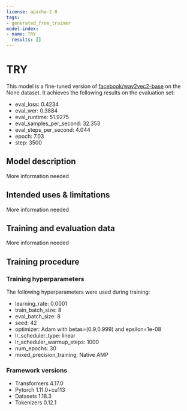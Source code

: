 ```yaml
---
license: apache-2.0
tags:
- generated_from_trainer
model-index:
- name: TRY
  results: []
---
```


<!-- This model card has been generated automatically according to the information the Trainer had access to. You
should probably proofread and complete it, then remove this comment. -->

# TRY

This model is a fine-tuned version of [facebook/wav2vec2-base](https://huggingface.co/facebook/wav2vec2-base) on the None dataset.
It achieves the following results on the evaluation set:
- eval_loss: 0.4234
- eval_wer: 0.3884
- eval_runtime: 51.9275
- eval_samples_per_second: 32.353
- eval_steps_per_second: 4.044
- epoch: 7.03
- step: 3500

## Model description

More information needed

## Intended uses & limitations

More information needed

## Training and evaluation data

More information needed

## Training procedure

### Training hyperparameters

The following hyperparameters were used during training:
- learning_rate: 0.0001
- train_batch_size: 8
- eval_batch_size: 8
- seed: 42
- optimizer: Adam with betas=(0.9,0.999) and epsilon=1e-08
- lr_scheduler_type: linear
- lr_scheduler_warmup_steps: 1000
- num_epochs: 30
- mixed_precision_training: Native AMP

### Framework versions

- Transformers 4.17.0
- Pytorch 1.11.0+cu113
- Datasets 1.18.3
- Tokenizers 0.12.1
